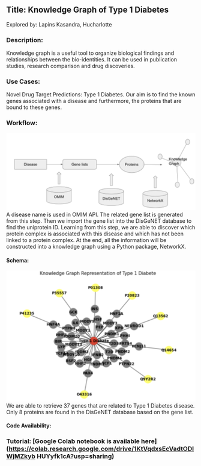 ## Title: Knowledge Graph of Type 1 Diabetes

Explored by: Lapins Kasandra, Hucharlotte

### Description: 
Knowledge graph is a useful tool to organize biological findings and relationships between the bio-identities. It can be used in publication studies, research comparison and drug discoveries.

### Use Cases: 
Novel Drug Target Predictions: Type 1 Diabetes. Our aim is to find the known genes associated with a disease and furthermore, the proteins that are bound to these genes. 

### Workflow:
![img](img/workflow2.png)
A disease name is used in OMIM API. The related gene list is generated from this step. Then we import the gene list into the DisGeNET database to find the uniprotein ID. Learning from this step, we are able to discover which protein complex is associated with this disease and which 
has not been linked to a protein complex. At the end, all the information will be constructed into a knowledge graph using a Python package, NetworkX. 

#### Schema: 
![img](img/schema2.png)
We are able to retrieve 37 genes that are related to Type 1 Diabetes disease. Only 8 proteins are found in the DisGeNET database based on the gene list.

#### Code Availability: 

### Tutorial: [Google Colab notebook is available here](https://colab.research.google.com/drive/1KtVqdxsEcVadtODIWjMZkyb HUYyfk1cA?usp=sharing)




